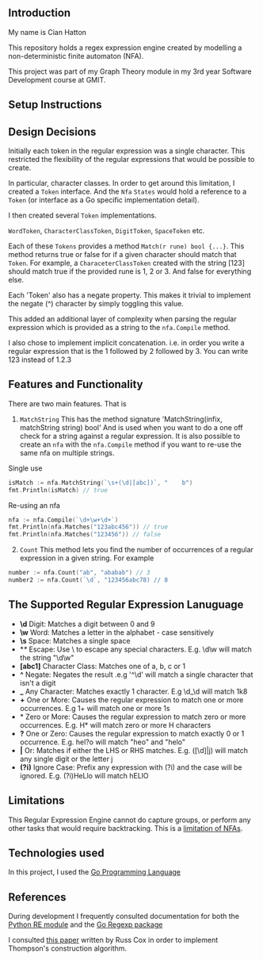 ## Introduction

My name is Cian Hatton

This repository holds a regex expression engine created by modelling a non-deterministic finite automaton (NFA).

This project was part of my Graph Theory module in my 3rd year Software Development course at GMIT.

## Setup Instructions

## Design Decisions

Initially each token in the regular expression was a single character. This restricted the flexibility of the regular expressions that would be possible to create.

In particular, character classes. In order to get around this limitation, I created a `Token` interface. And the `Nfa` `States` would hold a reference to a `Token` (or interface as a Go specific implementation detail).

I then created several `Token` implementations.

`WordToken`, `CharacterClassToken`, `DigitToken`, `SpaceToken` etc.

Each of these `Tokens` provides a method `Match(r rune) bool {...}`. This method returns true or false for if a given character should match that `Token`. For example, a `CharaceterClassToken` created with the string [123] should match true if the provided rune is 1, 2 or 3. And false for everything else.

Each 'Token' also has a negate property. This makes it trivial to implement the negate (^) character by simply toggling this value.

This added an additional layer of complexity when parsing the regular expression which is provided as a string to the `nfa.Compile` method.

I also chose to implement implicit concatenation. i.e. in order you write a regular expression that is the 1 followed by 2 followed by 3. You can write 123 instead of 1.2.3 


## Features and Functionality

There are two main features. That is

1. `MatchString` This has the method signature 'MatchString(infix, matchString string) bool' And is used when you want to do a one off check for a string against a regular expression. It is also possible to create an `nfa` with the `nfa.Compile` method if you want to re-use the same nfa on multiple strings.

Single use
```go
isMatch := nfa.MatchString(`\s+(\d|[abc])`, "    b")
fmt.Println(isMatch) // true
```

Re-using an nfa
```go
nfa := nfa.Compile(`\d+\w+\d+`)
fmt.Println(nfa.Matches("123abc456")) // true
fmt.Println(nfa.Matches("123456")) // false
```

2. `Count` This method lets you find the number of occurrences of a regular expression in a given string. For example

```go
number := nfa.Count("ab", "ababab") // 3
number2 := nfa.Count(`\d`, "123456abc78) // 8
```

## The Supported Regular Expression Lanuguage

- **\d**  Digit: Matches a digit between 0 and 9
- **\w**  Word: Matches a letter in the alphabet - case sensitively
- **\s**  Space: Matches a single space
- **\** Escape: Use \ to escape any special characters. E.g. \\d\\w will match the string "\d\w"
- **[abc1]** Character Class: Matches one of a, b, c or 1
- **^** Negate: Negates the result .e.g '^\d' will match a single character that isn't a digit
- **_** Any Character: Matches exactly 1 character. E.g \d_\d will match 1k8
- **\+** One or More: Causes the regular expression to match one or more occurrences. E.g 1+ will match one or more 1s
- \* Zero or More: Causes the regular expression to match zero or more occurrences. E.g. H* will match zero or more H characters
- **?** One or Zero: Causes the regular expression to match exactly 0 or 1 occurrence. E.g. hel?o will match "heo" and "helo"
- **|** Or: Matches if either the LHS or RHS matches. E.g. ([\d]|j) will match any single digit or the letter j
- **(?i)** Ignore Case: Prefix any expression with (?i) and the case will be ignored. E.g. (?i)HeLlo will match hELlO

## Limitations

This Regular Expression Engine cannot do capture groups, or perform any other tasks that would require backtracking. This is a [limitation of NFAs](http://useless-factor.blogspot.ie/2008/05/regexp-research.html).

## Technologies used

In this project, I used the [Go Programming Language](https://golang.org/)

## References

During development I frequently consulted documentation for both the [Python RE module](https://docs.python.org/3/library/re.html) and the [Go Regexp package](https://golang.org/pkg/regexp/)

I consulted [this paper](https://swtch.com/~rsc/regexp/regexp1.html) written by Russ Cox in order to implement Thompson's construction algorithm.



